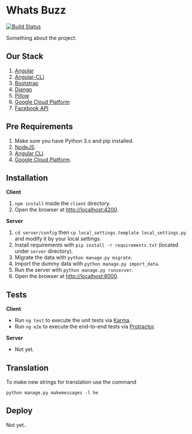 # Whats Buzz

[![Build Status][travis-image]][travis-url]

Something about the project.

## Our Stack

  1. [Angular](https://angular.io/)
  2. [Angular-CLI](https://cli.angular.io/)
  3. [Bootstrap](http://getbootstrap.com/)
  4. [Django](https://www.djangoproject.com/)
  5. [Pillow](https://python-pillow.org/)
  6. [Google Cloud Platform](https://cloud.google.com/)
  7. [Facebook API](https://developers.facebook.com/)

## Pre Requirements

  1. Make sure you have Python 3.x and pip installed.
  2. [NodeJS](nodejs.org).
  3. [Angular CLI](https://github.com/angular/angular-cli).
  4. [Google Cloud Platform](https://cloud.google.com/).

## Installation

**Client**

  1. `npm install` inside the `client` directory.
  2. Open the browser at [http://localhost:4200](http://localhost:4200).

**Server**

  1. `cd server/config` then `cp local_settings.template local_settings.py` and modify it by your local settings.
  2. Install requirements with `pip install -r requirements.txt` (located under `server` directory).
  3. Migrate the data with `python manage.py migrate`.
  4. Import the dummy data with `python manage.py import_data`.
  5. Run the server with `python manage.py runserver`.
  6. Open the browser at [http://localhost:8000](http://localhost:8000).

## Tests

**Client**

  * Run `ng test` to execute the unit tests via [Karma](https://karma-runner.github.io).
  * Run `ng e2e` to execute the end-to-end tests via [Protractor](http://www.protractortest.org/).

**Server**

  * Not yet.


## Translation

To make new strings for translation use the command

```shell
python manage.py makemessages -l he
```

## Deploy

Not yet..

[travis-image]: https://travis-ci.org/nirgn975/WhatsBuzz.svg?branch=master
[travis-url]: https://travis-ci.org/nirgn975/WhatsBuzz
